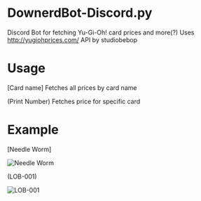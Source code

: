 # DownerdBot-Discord.py
Discord Bot for fetching Yu-Gi-Oh! card prices and more(?)
Uses http://yugiohprices.com/ API by studiobebop 
# Usage

[Card name] Fetches all prices by card name

(Print Number) Fetches price for specific card

# Example

[Needle Worm]

![Needle Worm](https://puu.sh/zvF2W/db30297a2d.png)

(LOB-001)

![LOB-001](https://puu.sh/zvF45/7c14427fc8.png)
